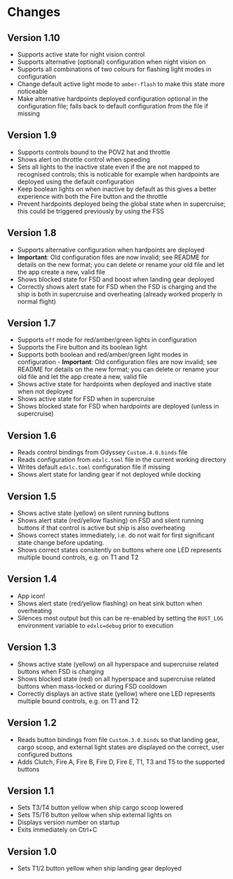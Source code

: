 # Changes

## Version 1.10

- Supports active state for night vision control
- Supports alternative (optional) configuration when night vision on
- Supports all combinations of two colours for flashing light modes in
  configuration
- Change default active light mode to `amber-flash` to make this state more
  noticeable
- Make alternative hardpoints deployed configuration optional in the
  configuration file; falls back to default configuration from the file if
  missing

## Version 1.9

- Supports controls bound to the POV2 hat and throttle
- Shows alert on throttle control when speeding
- Sets all lights to the inactive state even if the are not mapped to recognised
  controls; this is noticable for example when hardpoints are deployed using the
  default configuration
- Keep boolean lights on when inactive by default as this gives a better
  experience with both the Fire button and the throttle
- Prevent hardpoints deployed being the global state when in supercruise; this
  could be triggered previously by using the FSS

## Version 1.8

- Supports alternative configuration when hardpoints are deployed
- **Important**: Old configuration files are now invalid; see README for
  details on the new format; you can delete or rename your old file and let
  the app create a new, valid file
- Shows blocked state for FSD and boost when landing gear deployed
- Correctly shows alert state for FSD when the FSD is charging and the ship is
  both in supercruise and overheating (already worked properly in normal flight)

## Version 1.7

- Supports `off` mode for red/amber/green lights in configuration
- Supports the Fire button and its boolean light
- Supports both boolean and red/amber/green light modes in configuration -
  **Important**: Old configuration files are now invalid; see README for
  details on the new format; you can delete or rename your old file and let
  the app create a new, valid file
- Shows active state for hardpoints when deployed and inactive state when not
  deployed
- Shows active state for FSD when in supercruise
- Shows blocked state for FSD when hardpoints are deployed (unless in
  supercruise)

## Version 1.6

- Reads control bindings from Odyssey `Custom.4.0.binds` file
- Reads configuration from `edxlc.toml` file in the current working directory
- Writes default `edxlc.toml` configuration file if missing
- Shows alert state for landing gear if not deployed while docking

## Version 1.5

- Shows active state (yellow) on silent running buttons
- Shows alert state (red/yellow flashing) on FSD and silent running buttons if
  that control is active but ship is also overheating
- Shows correct states immediately, i.e. do not wait for first significant state
  change before updating.
- Shows correct states consitently on buttons where one LED represents multiple
  bound controls, e.g. on T1 and T2

## Version 1.4

- App icon!
- Shows alert state (red/yellow flashing) on heat sink button when overheating
- Silences most output but this can be re-enabled by setting the `RUST_LOG`
  environment variable to `edxlc=debug` prior to execution

## Version 1.3

- Shows active state (yellow) on all hyperspace and supercruise related buttons
  when FSD is charging
- Shows blocked state (red) on all hyperspace and supercruise related buttons
  when mass-locked or during FSD cooldown
- Correctly displays an active state (yellow) where one LED represents multiple
  bound controls, e.g. on T1 and T2

## Version 1.2

- Reads button bindings from file `Custom.3.0.binds` so that landing gear,
  cargo scoop, and external light states are displayed on the correct, user
  configured buttons
- Adds Clutch, Fire A, Fire B, Fire D, Fire E, T1, T3 and T5 to the supported
  buttons

## Version 1.1

- Sets T3/T4 button yellow when ship cargo scoop lowered
- Sets T5/T6 button yellow when ship external lights on
- Displays version number on startup
- Exits immediately on Ctrl+C

## Version 1.0

- Sets T1/2 button yellow when ship landing gear deployed
